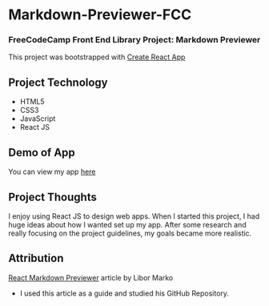 # Markdown-Previewer-FCC
### FreeCodeCamp Front End Library Project: Markdown Previewer
This project was bootstrapped with [Create React App](https://github.com/facebook/create-react-app)

## Project Technology
- HTML5
- CSS3 
- JavaScript
- React JS

## Demo of App
You can view my app [here](https://tlanetterose.github.io/TLP-Markdown-Previewer-FCC/)

## Project Thoughts
I enjoy using React JS to design web apps. When I started this project, I had huge ideas about how I wanted set up my app. After some research and really focusing on the project guidelines, my goals became more realistic. 

## Attribution
[React Markdown Previewer](https://medium.com/@marko.libor/react-markdown-previewer-64fa8d9896c0) article by Libor Marko 
- I used this article as a guide and studied his GitHub Repository. 
 

